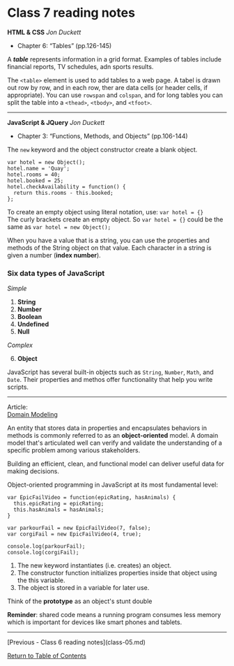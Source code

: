 # Class 7 reading notes

**HTML & CSS** *Jon Duckett*

- Chapter 6: “Tables” (pp.126-145)

A ***table*** represents information in a grid format. Examples of tables include financial reports, TV schedules, adn sports results. 

The `<table>` element is used to add tables to a web page. A tabel is drawn out row by row, and in each row, ther are data cells (or header cells, if appropriate).  You can use `rowspan` and `colspan`, and for long tables you can split the table into a `<thead>`, `<tbody>`, and `<tfoot>`.

<hr />

**JavaScript & JQuery** *Jon Duckett*

- Chapter  3: “Functions, Methods, and Objects” (pp.106-144)

The `new` keyword and the object constructor create a blank object. 

```
var hotel = new Object();
hotel.name = 'Quay';
hotel.rooms = 40; 
hotel.booked = 25;
hotel.checkAvailability = function() {
  return this.rooms - this.booked;
};
```

To create an empty object using literal notation, use: `var hotel = {}`  
The curly brackets create an empty object. So `var hotel = {}`  could be the same as `var hotel = new Object();`

When you have a value that is a string, you can use the properties and methods of the String object on that value. Each character in a string is given a number (**index number**).

### Six data types of JavaScript
*Simple*

1. **String**
2. **Number**
3. **Boolean**
4. **Undefined**
5. **Null**

*Complex*

6. **Object**

JavaScript has several built-in objects such as `String`, `Number`, `Math`, and `Date`. Their properties and methos offer functionality that help you write scripts. 

<hr />

Article:  
[Domain Modeling](https://github.com/codefellows/domain_modeling#domain-modeling)

An entity that stores data in properties and encapsulates behaviors in methods is commonly referred to as an **object-oriented** model. A domain model that's articulated well can verify and validate the understanding of a specific problem among various stakeholders. 

Building an efficient, clean, and functional model can deliver useful data for making decisions.

Object-oriented programming in JavaScript at its most fundamental level:
```
var EpicFailVideo = function(epicRating, hasAnimals) {
  this.epicRating = epicRating;
  this.hasAnimals = hasAnimals;
}

var parkourFail = new EpicFailVideo(7, false);
var corgiFail = new EpicFailVideo(4, true);

console.log(parkourFail);
console.log(corgiFail);
```

1. The new keyword instantiates (i.e. creates) an object.
2. The constructor function initializes properties inside that object using the this variable.
3. The object is stored in a variable for later use.

Think of the **prototype** as an object's stunt double

**Reminder**: shared code means a running program consumes less memory which is important for devices like smart phones and tablets.

<hr />
[Previous - Class 6 reading notes](class-05.md) 

[Return to Table of Contents](README.md)